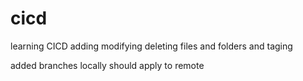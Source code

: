 # cicd
learning CICD
adding modifying deleting files and folders and taging

added branches locally should apply to remote
